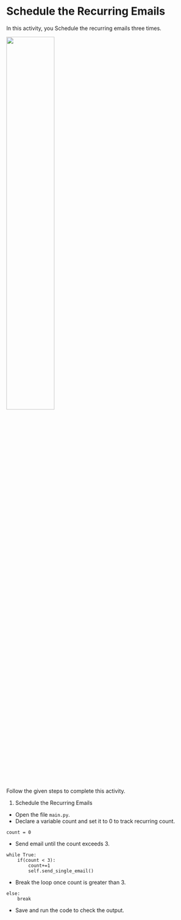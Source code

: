 Schedule the Recurring Emails
======================
In this activity, you Schedule the recurring emails three times.

<img src= "https://s3.amazonaws.com/media-p.slid.es/uploads/1525749/images/10925828/C120_SA3.gif" width = "50%" height = "auto">




Follow the given steps to complete this activity.




1. Schedule the Recurring Emails


* Open the file `main.py`.
* Declare a variable count and set it to 0 to track recurring count.
```
count = 0
```
* Send email until the count exceeds 3.
```
while True:
    if(count < 3):
        count+=1
        self.send_single_email()
```


* Break the loop once count is greater than 3.
```
else:
    break
```


* Save and run the code to check the output.

